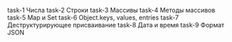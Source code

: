 task-1
  Числа
task-2
  Строки
task-3
  Массивы
task-4
  Методы массивов
task-5
  Map и Set
task-6
  Object.keys, values, entries
task-7
  Деструктурирующее присваивание
task-8
  Дата и время
task-9
  Формат JSON